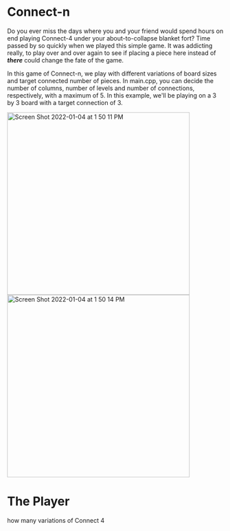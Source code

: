 # Connect-n
Do you ever miss the days where you and your friend would spend hours on end playing Connect-4 under your about-to-collapse blanket fort? Time  passed by so quickly when we played this simple game. It was addicting really, to play over and over again to see if placing a piece here instead of _**there**_ could change the fate of the game. 

In this game of Connect-n, we play with different variations of board sizes and target connected number of pieces. In main.cpp, you can decide the number of columns, number of levels and number of connections, respectively, with a maximum of 5. In this example, we'll be playing on a 3 by 3 board with a target connection of 3. 

<p float="left">

<img width="425" alt="Screen Shot 2022-01-04 at 1 50 11 PM" src="https://user-images.githubusercontent.com/81529754/148109687-a834c75d-e133-452c-8787-f06544e5c367.png">

<img width="425" alt="Screen Shot 2022-01-04 at 1 50 14 PM" src="https://user-images.githubusercontent.com/81529754/148109706-86fb66d0-cc53-4319-a035-3bf1bc828360.png">
</p>



# The Player 
how many variations of Connect 4 
